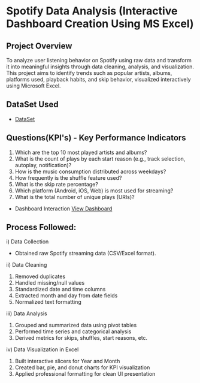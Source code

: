 # Spotify Data Analysis (Interactive Dashboard Creation Using MS Excel)
## Project Overview
To analyze user listening behavior on Spotify using raw data and transform it into meaningful insights through data cleaning, analysis, and visualization. This project aims to identify trends such as popular artists, albums, platforms used, playback habits, and skip behavior, visualized interactively using Microsoft Excel.
## DataSet Used
- <a href="https://github.com/satyamkale2004/Spotify_Data_Analysis/blob/main/spotify_history.csv.xlsx"> DataSet </a>
## Questions(KPI's) - Key Performance Indicators

1) Which are the top 10 most played artists and albums?
2) What is the count of plays by each start reason (e.g., track selection, autoplay, notification)?
3) How is the music consumption distributed across weekdays?
4) How frequently is the shuffle feature used?
5) What is the skip rate percentage?
6) Which platform (Android, iOS, Web) is most used for streaming?
7) What is the total number of unique plays (URIs)?

- Dashboard Interaction <a href="https://github.com/satyamkale2004/Spotify_Data_Analysis/blob/main/Spotify_Dashboard.png">View Dashboard <a/>
## Process Followed:
i) Data Collection
- Obtained raw Spotify streaming data (CSV/Excel format).
  
ii) Data Cleaning
1) Removed duplicates
2) Handled missing/null values
3) Standardized date and time columns
4) Extracted month and day from date fields
5) Normalized text formatting

iii) Data Analysis
1) Grouped and summarized data using pivot tables
2) Performed time series and categorical analysis
3) Derived metrics for skips, shuffles, start reasons, etc.
   
iv) Data Visualization in Excel
1) Built interactive slicers for Year and Month
2) Created bar, pie, and donut charts for KPI visualization
3) Applied professional formatting for clean UI presentation
